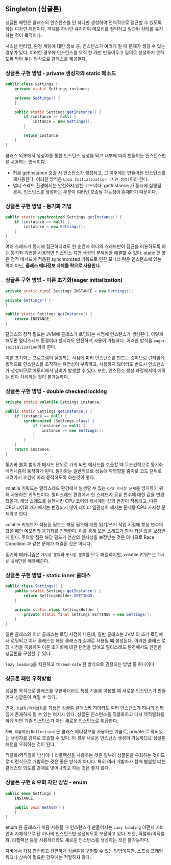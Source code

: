 ## Singleton (싱글톤)

싱글톤 패턴은 클래스의 인스턴스를 단 하나만 생성하여 전역적으로 접근할 수 있도록 하는 디자인 패턴이다. 객체를 하나만 유지하여 메모리를 절약하고 일관된 상태를 유지하는 것이 목적이다.

시스템 런타임, 환경 세팅에 대한 정보 등, 인스턴스가 여러개 일 때 문제가 생길 수 있는 경우가 있다. 이러한 경우에 인스턴스를 오직 한 개만 만들어두고 임의로 생성하지 못하도록 막아 두는 방식으로 클래스를
제공한다.

### 싱글톤 구현 방법 - private 생성자와 static 메소드

```java
public class Settings {
    private static Settings instance;

    private Settings() {
    }

    public static Settings getInstance() {
        if (instance == null) {
            instance = new Settings();
        }

        return instance;
    }
}
```

클래스 외부에서 생성자를 통한 인스턴스 생성을 막고 내부에 미리 만들어둔 인스턴스만을 사용하는 방식이다.

- 처음 getInstance 호출 시 인스턴스가 생성되고, 그 이후에는 만들어진 인스턴스를 재사용한다. 이러한 방식은 `Lazy Initialization (지연 생성)`이라 한다.
- 멀티 스레드 환경에서는 안전하지 않는 코드이다. getInstance 가 동시에 실행될 경우, 인스턴스를 생성하는 부분이 여러번 호출될 가능성이 존재하기 때문이다.

### 싱글톤 구현 방법 - 동기화 기법

```java
public static synchronized Settings getInstance() {
    if (instatnce == null) {
        instatnce = new Settings();
    }
}
```

여러 스레드가 동시에 접근하더라도 한 순간에 하나의 스레드만이 접근을 허용하도록 하는 동기화 기법을 사용하면 인스턴스 지연 생성의 문제점을 해결할 수 있다.
static 인 붙은 정적 메서드에 적용된 synchronized 키워드로 인한 모니터 락은 인스턴스에 있는 락이 아닌, **클래스 메타정보 자체를 락으로 사용한다**.

### 싱글톤 구현 방법 - 이른 초기화(eager initialization)

```java
private static final Settings INSTANCE = new Settings();

private Settings() {
}

public static Settings getInstance() {
    return INSTANCE;
}
```

클래스의 정적 필드는 JVM에 클래스가 로딩되는 시점에 인스턴스가 생성된다. 이렇게 해두면 멀티스레드 환경이라 할지라도 안전하게 사용이 가능하다.
이러한 방식을 `eager initialization`이라 한다.

이른 초기화는 프로그램이 실행되는 시점에 미리 인스턴스를 만드는 것이므로 런타임에 동적으로 인스턴스를 조작하는 유연성이 부족하고, 사용하지 않더라도 반드시 인스턴스가 생성되므로
메모리에서 낭비가 발생할 수 있다. 또한, 인스턴스 생성 과정에서의 예외는 잡아 처리하는 것이 불가능하다.

### 싱글톤 구현 방법 - double checked locking

```java
private static volatile Settings instance;

public static Settings getInstance() {
    if (instance == null) {
        synchronized (Settings.class) {
            if (instance == null) {
                instance == new Settings();
            }
        }
    }
    return instance;
}
```

동기화 블록 범위가 메서드 단위로 가게 되면 메서드를 호출할 때 무조건적으로 동기화 메커니즘이 동작하게 된다.
동기화는 일반적으로 성능에 악영향을 줌이로 코드 단위로 내려가서 조건에 따라 동작하도록 하는것이 좋다.

volatile 키워드는 멀티스레드 환경에서 발생할 수 있는 `CPU 가시성 문제`를 방지하기 위해 사용하는 키워드이다.
멀티스레드 환경에서 한 스레드가 공유 변수에 대한 값을 변경했을때, 해당 스레드를 실행시킨 CPU 코어의 캐시에만 값의 변경이 적용되고,
다른 CPU 코어의 캐시에서는 변경되지 않아 데이터 일관성이 꺠지는 문제를 CPU 가시성 문제라고 한다.

volatile 키워드가 적용된 필드는 해당 필드에 대한 읽기/쓰기 작업 시점에 항상 변수의 값을 메인 메모리와 동기화를 진행한다.
이를 통해 모든 스레드가 항상 최신 값을 보장받게 된다. 주의할 점은 해당 필드가 연산의 원자성을 보장받는 것은 아니므로 Race Condition 과 같은 문제가 해결된 것은 아니다.

동기화 메커니즘은 `가시성 문제`와 `동시성 문제`를 모두 해결하지만, volatile 키워드는 `가시성 문제`만을 해결해준다.

### 싱글톤 구현 방법 - static inner 클래스

```java
public class Settings() {
    public static Settings getInstance() {
        return SettingsHolder.SETTINGS;
    }

    private static class SettingsHolder {
        private static final Settings SETTINGS = new Settings();
    }
}
```

일반 클래스와 이너 클래스는 로딩 시점이 다른데, 일반 클래스는 JVM 의 초기 로딩에서 로딩되고 이너 클래스는 해당 클래스가 실제로 사용될 떄 생성된다.
이러한 클래스 로딩 시점을 이용하여 이른 초기화에 대한 단점을 없애고 멀티스레드 환경에서도 안전한 싱글톤을 구현할 수 있다.

`lazy loading`를 지원하고 `thread-safe` 한 방식으로 권장되는 방법 중 하나이다.

### 싱글톤 패턴 우회방법

싱글톤 목적으로 클래스를 구현하더라도 특정 기술을 이용할 때 새로운 인스턴스가 만들어져 싱글톤이 꺠질 수 있다.

먼저, `직렬화/역직렬화`를 과정은 싱글톤 클래스라 하더라도 여러 인스턴스가 하나의 런타임에 존재하게 될 수 있는 여지가 있다.
싱글톤 인스턴스를 직렬화하고 다시 역직렬화를 하게 되면 기존 인스턴스가 아닌 새로운 인스턴스로 취급한다.

`자바 리플렉션(Reflection)`은 클래스 메타정보를 사용하는 기술로, private 로 막혀있는 생성자를 강제로 호출할 수 있다.
이 경우 새로운 인스턴스 생성이 가능하므로 싱글톤 패턴을 우회하는 것이 된다.

직렬화/역직렬화 방식이나 리플렉션을 사용하는 것은 일부러 싱글톤을 우회하는 것이므로 이런식으로 개발하는 것은 좋은 방식이 아니다.
특히 여러 개발자가 함께 협업할 떄는 클래스의 의도를 강제로 벗어나려고 하는 것은 좋지 않다.

### 싱글톤 구현 & 우회 차단 방법 - enum

```java
public enum Settings {
    INSTANCE;

    public void method() {
    }
}
```
enum 은 클래스가 처음 사용될 때 인스턴스가 만들어지는 `Lazy Loading` 이면서 자바 언어 자체적으로 단 하나의 인스턴스만 생성되도록 보장하고 있다.
또한, 직렬화/역직렬화, 리플렉션 등을 사용하더라도 새로운 인스턴스를 생성하는 것은 불가능하다.

자바에서 가장 안전하고 간편하게 싱글톤을 구현할 수 있는 방법이지만, 스프링 프레임워크나 상속이 필요한 경우에는 적절하지 않다.